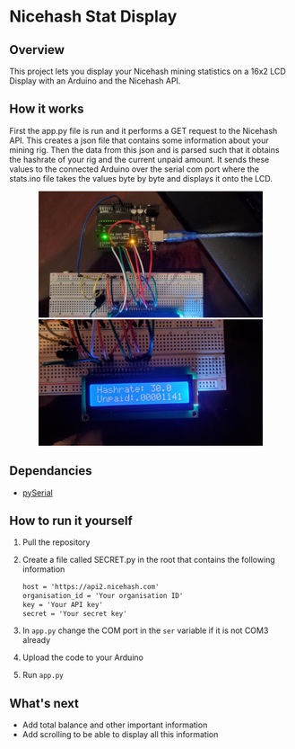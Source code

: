 # Nicehash Stat Display
 
## Overview
This project lets you display your Nicehash mining statistics on a 16x2 LCD Display with an Arduino and the Nicehash API.

## How it works
First the app.py file is run and it performs a GET request to the Nicehash API. This creates a json file that contains some information about your mining rig. Then the data from this json and is parsed such that it obtains the hashrate of your rig and the current unpaid amount. It sends these values to the connected Arduino over the serial com port where the stats.ino file takes the values byte by byte and displays it onto the LCD.

<p float="left" align="center">
  <img src="/Demo images/1.png" width="400" />
  <img src="/Demo images/2.png" width="400" /> 
</p>

## Dependancies
 - [pySerial](https://pyserial.readthedocs.io/en/latest/pyserial.html)

## How to run it yourself
 1. Pull the repository
 2. Create a file called SECRET.py in the root that contains the following information
	 
		host = 'https://api2.nicehash.com'
		organisation_id = 'Your organisation ID'
		key = 'Your API key'
		secret = 'Your secret key'
 3. In `app.py` change the COM port in the `ser` variable if it is not COM3 already
 4. Upload the code to your Arduino
 5. Run `app.py`

## What's next

 - Add total balance and other important information
 - Add scrolling to be able to display all this information

